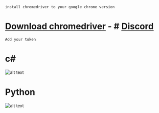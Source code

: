 ``` 
install chromedriver to your google chrome version 
```
# [Download chromedriver](https://chromedriver.chromium.org/) - # [Discord](https://discord.gg/NS7zRrv2CN)

``` 
Add your token
```

# c#
![alt text](https://media.discordapp.net/attachments/823266453595226125/823334717792976966/unknown.png) 

# Python

![alt text](https://media.discordapp.net/attachments/823266453595226125/823335088665264178/unknown.png) 
